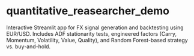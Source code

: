 # quantitative_reasearcher_demo
Interactive Streamlit app for FX signal generation and backtesting using EUR/USD. Includes ADF stationarity tests, engineered factors (Carry, Momentum, Volatility, Value, Quality), and Random Forest-based strategy vs. buy-and-hold.
